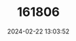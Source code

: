 ---
title: "161806"
category: "Viola paradoxa"
draft: false
date: 2024-02-22 13:03:52
languages:
  English: ["Madeira Violet"]
  Portuguese: ["Violeta-amarela-da-Madeira", "Violeta-da-Madeira"]
---